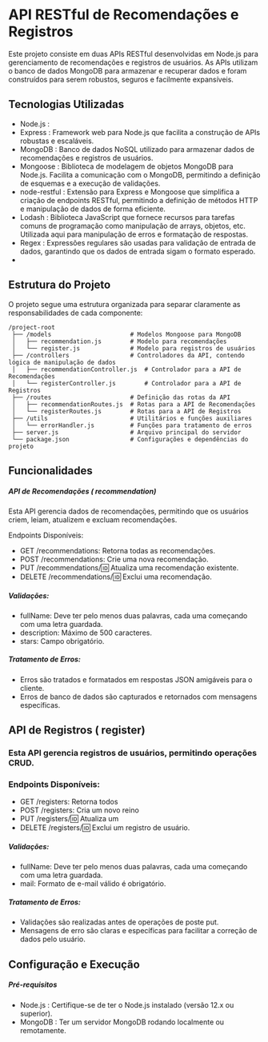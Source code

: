 # API RESTful de Recomendações e Registros

Este projeto consiste em duas APIs RESTful desenvolvidas em Node.js para gerenciamento de recomendações e registros de usuários. As APIs utilizam o banco de dados MongoDB para armazenar e recuperar dados e foram construídos para serem robustos, seguros e facilmente expansíveis.

## Tecnologias Utilizadas
- Node.js :
- Express : Framework web para Node.js que facilita a construção de APIs robustas e escaláveis.
- MongoDB : Banco de dados NoSQL utilizado para armazenar dados de recomendações e registros de usuários.
- Mongoose : Biblioteca de modelagem de objetos MongoDB para Node.js. Facilita a comunicação com o MongoDB, permitindo a definição de esquemas e a execução de validações.
- node-restful : Extensão para Express e Mongoose que simplifica a criação de endpoints RESTful, permitindo a definição de métodos HTTP e manipulação de dados de forma eficiente.
- Lodash : Biblioteca JavaScript que fornece recursos para tarefas comuns de programação como manipulação de arrays, objetos, etc. Utilizada aqui para manipulação de erros e formatação de respostas.
- Regex : Expressões regulares são usadas para validação de entrada de dados, garantindo que os dados de entrada sigam o formato esperado.
- 
## Estrutura do Projeto

O projeto segue uma estrutura organizada para separar claramente as responsabilidades de cada componente:

```
/project-root
 ├── /models                      # Modelos Mongoose para MongoDB
 │   ├── recommendation.js        # Modelo para recomendações
 │   └── register.js              # Modelo para registros de usuários
 ├── /controllers                 # Controladores da API, contendo lógica de manipulação de dados
 │   ├── recommendationController.js  # Controlador para a API de Recomendações
 │   └── registerController.js        # Controlador para a API de Registros
 ├── /routes                      # Definição das rotas da API
 │   ├── recommendationRoutes.js  # Rotas para a API de Recomendações
 │   └── registerRoutes.js        # Rotas para a API de Registros
 ├── /utils                       # Utilitários e funções auxiliares
 │   └── errorHandler.js          # Funções para tratamento de erros
 ├── server.js                    # Arquivo principal do servidor
 └── package.json                 # Configurações e dependências do projeto

```


## Funcionalidades

##### API de Recomendações ( recommendation)

Esta API gerencia dados de recomendações, permitindo que os usuários criem, leiam, atualizem e excluam recomendações.

Endpoints Disponíveis:

- GET /recommendations: Retorna todas as recomendações.
- POST /recommendations: Crie uma nova recomendação.
- PUT /recommendations/:id: Atualiza uma recomendação existente.
- DELETE /recommendations/:id: Exclui uma recomendação.
  
##### Validações:

- fullName: Deve ter pelo menos duas palavras, cada uma começando com uma letra guardada.
- description: Máximo de 500 caracteres.
- stars: Campo obrigatório.

##### Tratamento de Erros:

- Erros são tratados e formatados em respostas JSON amigáveis ​​para o cliente.
- Erros de banco de dados são capturados e retornados com mensagens específicas.

  
 ## API de Registros ( register)
 
### Esta API gerencia registros de usuários, permitindo operações CRUD.

### Endpoints Disponíveis:

- GET /registers: Retorna todos
- POST /registers: Cria um novo reino
- PUT /registers/:id: Atualiza um
- DELETE /registers/:id: Exclui um registro de usuário.

##### Validações:

- fullName: Deve ter pelo menos duas palavras, cada uma começando com uma letra guardada.
- mail: Formato de e-mail válido é obrigatório.

##### Tratamento de Erros:

- Validações são realizadas antes de operações de poste put.
- Mensagens de erro são claras e específicas para facilitar a correção de dados pelo usuário.

## Configuração e Execução
##### Pré-requisitos
- Node.js : Certifique-se de ter o Node.js instalado (versão 12.x ou superior).
- MongoDB : Ter um servidor MongoDB rodando localmente ou remotamente.

